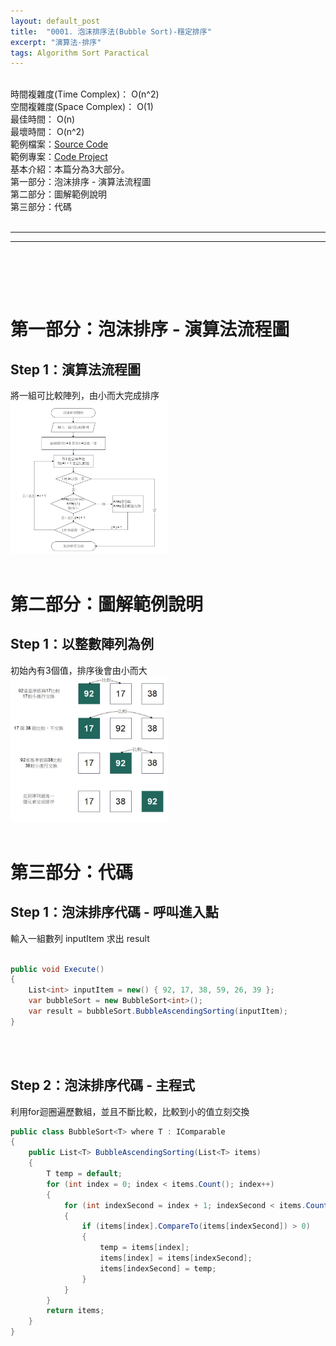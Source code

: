 ```yaml
---
layout: default_post
title:  "0001. 泡沫排序法(Bubble Sort)-穩定排序"
excerpt: "演算法-排序"
tags: Algorithm Sort Paractical
---
```

<div class="summary">
<br/>時間複雜度(Time Complex)： O(n^2)
<br/>空間複雜度(Space Complex)： O(1)
<br/>最佳時間： O(n)
<br/>最壞時間： O(n^2)
<br/>範例檔案：<a href="https://github.com/gotoa1234/Algorithm_Sort/blob/main/Practical/BubbleSort.cs">Source Code</a>
<br/>範例專案：<a href="https://github.com/gotoa1234/Algorithm_Sort/">Code Project</a>
<br/>基本介紹：本篇分為3大部分。
<br/>第一部分：泡沫排序 - 演算法流程圖
<br/>第二部分：圖解範例說明
<br/>第三部分：代碼
</div>

<div class="title">
    <br/><hr class="titleinner">
	<span></span>
	<hr class="titleinner"><br/>
</div>


<br/><br/>
<h1>第一部分：泡沫排序 - 演算法流程圖</h1>
<h2>Step 1：演算法流程圖</h2>
將一組可比較陣列，由小而大完成排序
<br/> <img src="/assets/image/Algorithm/Sort/Practical/BubbleSort.jpg" width="50%" height="50%" />
<br/><br/>

<h1>第二部分：圖解範例說明</h1>
<h2>Step 1：以整數陣列為例</h2>
初始內有3個值，排序後會由小而大
<br/> <img src="/assets/image/Algorithm/Sort/Practical/BubbleSort_Compare.jpg" width="50%" height="50%" />
<br/><br/>

<h1>第三部分：代碼</h1>
<h2>Step 1：泡沫排序代碼 - 呼叫進入點</h2>
輸入一組數列 inputItem 求出 result

``` C#

public void Execute()
{
    List<int> inputItem = new() { 92, 17, 38, 59, 26, 39 };
    var bubbleSort = new BubbleSort<int>();
    var result = bubbleSort.BubbleAscendingSorting(inputItem);
}

```

<br/><br/>

<h2>Step 2：泡沫排序代碼 - 主程式</h2>
利用for迴圈遍歷數組，並且不斷比較，比較到小的值立刻交換

``` C#
public class BubbleSort<T> where T : IComparable
{
    public List<T> BubbleAscendingSorting(List<T> items)
    {
        T temp = default;
        for (int index = 0; index < items.Count(); index++)
        {
            for (int indexSecond = index + 1; indexSecond < items.Count; indexSecond++)
            {
                if (items[index].CompareTo(items[indexSecond]) > 0)
                { 
                    temp = items[index];
                    items[index] = items[indexSecond];
                    items[indexSecond] = temp;
                }
            }
        }
        return items;
    }
}
```

<br/><br/>